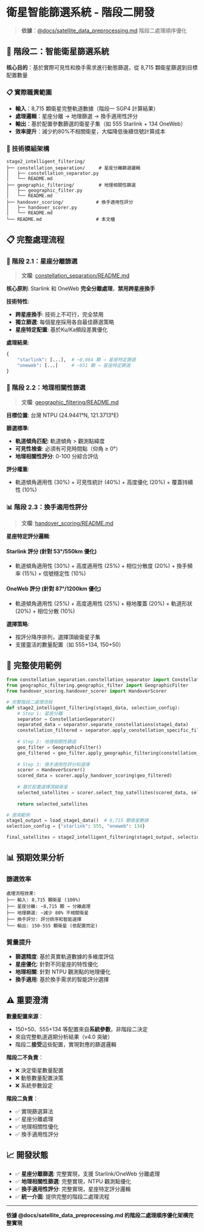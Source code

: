 # 衛星智能篩選系統 - 階段二開發

> **依據**：[@docs/satellite_data_preprocessing.md](../docs/satellite_data_preprocessing.md) 階段二處理順序優化

## 🎯 階段二：智能衛星篩選系統

**核心目的**：基於實際可見性和換手需求進行動態篩選，從 8,715 顆衛星篩選到目標配置數量

### 📋 實際職責範圍

- **輸入**：8,715 顆衛星完整軌道數據（階段一 SGP4 計算結果）
- **處理邏輯**：星座分離 → 地理篩選 → 換手適用性評分
- **輸出**：基於配置參數篩選的衛星子集（如 555 Starlink + 134 OneWeb）
- **效率提升**：減少約80%不相關衛星，大幅降低後續信號計算成本

### 🔧 技術模組架構

```
stage2_intelligent_filtering/
├── constellation_separation/     # 星座分離篩選邏輯
│   ├── constellation_separator.py
│   └── README.md
├── geographic_filtering/         # 地理相關性篩選  
│   ├── geographic_filter.py
│   └── README.md
├── handover_scoring/            # 換手適用性評分
│   ├── handover_scorer.py
│   └── README.md
└── README.md                    # 本文檔
```

## 📋 完整處理流程

### 🔄 階段 2.1：星座分離篩選
> **文檔**: [constellation_separation/README.md](./constellation_separation/README.md)

**核心原則**: Starlink 和 OneWeb **完全分離處理**，**禁用跨星座換手**

**技術特性**:
- **跨星座換手**: 技術上不可行，完全禁用
- **獨立篩選**: 每個星座採用各自最佳篩選策略  
- **星座特定配置**: 基於Ku/Ka頻段差異優化

**處理結果**:
```python
{
    "starlink": [...],  # ~8,064 顆 → 星座特定篩選
    "oneweb": [...]     # ~651 顆 → 星座特定篩選
}
```

### 🎯 階段 2.2：地理相關性篩選  
> **文檔**: [geographic_filtering/README.md](./geographic_filtering/README.md)

**目標位置**: 台灣 NTPU (24.9441°N, 121.3713°E)

**篩選標準**:
- **軌道傾角匹配**: 軌道傾角 > 觀測點緯度
- **可見性檢查**: 必須有可見時間點（仰角 ≥ 0°）
- **地理相關性評分**: 0-100 分綜合評估

**評分權重**:
- 軌道傾角適用性 (30%) + 可見性統計 (40%) + 高度優化 (20%) + 覆蓋持續性 (10%)

### 📊 階段 2.3：換手適用性評分
> **文檔**: [handover_scoring/README.md](./handover_scoring/README.md)

**星座特定評分邏輯**:

#### Starlink 評分 (針對 53°/550km 優化)
- 軌道傾角適用性 (30%) + 高度適用性 (25%) + 相位分散度 (20%) + 換手頻率 (15%) + 信號穩定性 (10%)

#### OneWeb 評分 (針對 87°/1200km 優化) 
- 軌道傾角適用性 (25%) + 高度適用性 (25%) + 極地覆蓋 (20%) + 軌道形狀 (20%) + 相位分散 (10%)

**選擇策略**:
- 按評分降序排列，選擇頂級衛星子集
- 支援靈活的數量配置（如 555+134, 150+50）

## 🚀 完整使用範例

```python
from constellation_separation.constellation_separator import ConstellationSeparator
from geographic_filtering.geographic_filter import GeographicFilter  
from handover_scoring.handover_scorer import HandoverScorer

# 完整階段二處理流程
def stage2_intelligent_filtering(stage1_data, selection_config):
    # Step 1: 星座分離
    separator = ConstellationSeparator()
    separated_data = separator.separate_constellations(stage1_data)
    constellation_filtered = separator.apply_constellation_specific_filtering(separated_data)
    
    # Step 2: 地理相關性篩選
    geo_filter = GeographicFilter()
    geo_filtered = geo_filter.apply_geographic_filtering(constellation_filtered)
    
    # Step 3: 換手適用性評分和選擇
    scorer = HandoverScorer()
    scored_data = scorer.apply_handover_scoring(geo_filtered)
    
    # 基於配置選擇頂級衛星
    selected_satellites = scorer.select_top_satellites(scored_data, selection_config)
    
    return selected_satellites

# 使用範例
stage1_output = load_stage1_data()  # 8,715 顆衛星數據
selection_config = {"starlink": 555, "oneweb": 134}

final_satellites = stage2_intelligent_filtering(stage1_output, selection_config)
```

## 📊 預期效果分析

### 篩選效率

```
處理流程效果:
├── 輸入: 8,715 顆衛星 (100%)
├── 星座分離: ~8,715 顆 → 分離處理
├── 地理篩選: ~減少 80% 不相關衛星
├── 換手評分: 評分排序和智能選擇
└── 輸出: 150-555 顆衛星 (依配置而定)
```

### 質量提升

- **篩選精度**: 基於真實軌道數據的多維度評估
- **星座優化**: 針對不同星座的特性優化
- **地理相關**: 針對 NTPU 觀測點的地理優化
- **換手適用**: 基於換手需求的智能評分選擇

## ⚠️ 重要澄清

**數量配置來源**：
- 150+50、555+134 等配置來自**系統參數**，非階段二決定
- 來自完整軌道週期分析結果（v4.0 突破）
- 階段二**接受**這些配置，實現對應的篩選邏輯

**階段二不負責**：
- ❌ 決定衛星數量配置
- ❌ 動態數量配置決策  
- ❌ 系統參數設定

**階段二負責**：
- ✅ 實現篩選算法
- ✅ 星座分離處理
- ✅ 地理相關性優化
- ✅ 換手適用性評分

## 📈 開發狀態

- ✅ **星座分離篩選**: 完整實現，支援 Starlink/OneWeb 分離處理
- ✅ **地理相關性篩選**: 完整實現，NTPU 觀測點優化  
- ✅ **換手適用性評分**: 完整實現，星座特定評分邏輯
- ✅ **統一介面**: 提供完整的階段二處理流程

---

**依據 @docs/satellite_data_preprocessing.md 的階段二處理順序優化架構完整實現**